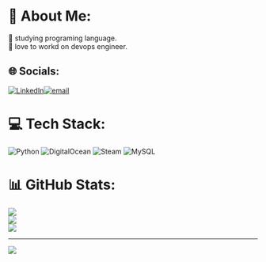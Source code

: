 # 💫 About Me:
👀 studying programing language.<br>🍭 love to workd on devops engineer.


## 🌐 Socials:
[![LinkedIn](https://img.shields.io/badge/LinkedIn-%230077B5.svg?logo=linkedin&logoColor=white)](https://linkedin.com/in/https://www.linkedin.com/in/radmehr-razmjoo-42a668348/)[![email](https://img.shields.io/badge/Email-D14836?logo=gmail&logoColor=white)](mailto:radmehr97@gmail.com) 

# 💻 Tech Stack:
![Python](https://img.shields.io/badge/python-3670A0?style=for-the-badge&logo=python&logoColor=ffdd54) ![DigitalOcean](https://img.shields.io/badge/DigitalOcean-%230167ff.svg?style=for-the-badge&logo=digitalOcean&logoColor=white) ![Steam](https://img.shields.io/badge/steam-%23000000.svg?style=for-the-badge&logo=steam&logoColor=white) ![MySQL](https://img.shields.io/badge/mysql-4479A1.svg?style=for-the-badge&logo=mysql&logoColor=white)
# 📊 GitHub Stats:
![](https://github-readme-stats.vercel.app/api?username=radmehr-rzj&theme=transparent&hide_border=true&include_all_commits=false&count_private=false)<br/>
![](https://nirzak-streak-stats.vercel.app/?user=radmehr-rzj&theme=transparent&hide_border=true)<br/>
![](https://github-readme-stats.vercel.app/api/top-langs/?username=radmehr-rzj&theme=transparent&hide_border=true&include_all_commits=false&count_private=false&layout=compact)

---
[![](https://visitcount.itsvg.in/api?id=radmehr-rzj&icon=0&color=0)](https://visitcount.itsvg.in)

<!-- Proudly created with GPRM ( https://gprm.itsvg.in ) -->
